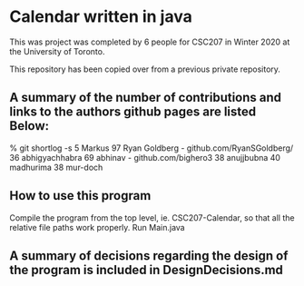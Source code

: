 # Calendar written in java
This was project was completed by 6 people for CSC207 in Winter 2020 at the University of Toronto.

This repository has been copied over from a previous private repository.

## A summary of the number of contributions and links to the authors github pages are listed Below:
% git shortlog -s
     5  Markus
    97  Ryan Goldberg - github.com/RyanSGoldberg/
    36  abhigyachhabra 
    69  abhinav - github.com/bighero3
    38  anujjbubna
    40  madhurima
    38  mur-doch

## How to use this program
Compile the program from the top level, ie. CSC207-Calendar, so that all the relative file paths work properly.
Run Main.java

## A summary of decisions regarding the design of the program is included in DesignDecisions.md
